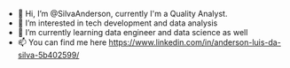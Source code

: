 - 👋 Hi, I’m @SilvaAnderson, currently I'm a Quality Analyst.
- 👀 I’m interested in tech development and data analysis
- 🌱 I’m currently learning data engineer and data science as well
- 📫 You can find me here https://www.linkedin.com/in/anderson-luis-da-silva-5b402599/

<!---
SilvaAnderson/SilvaAnderson is a ✨ special ✨ repository because its `README.md` (this file) appears on your GitHub profile.
You can click the Preview link to take a look at your changes.
--->
